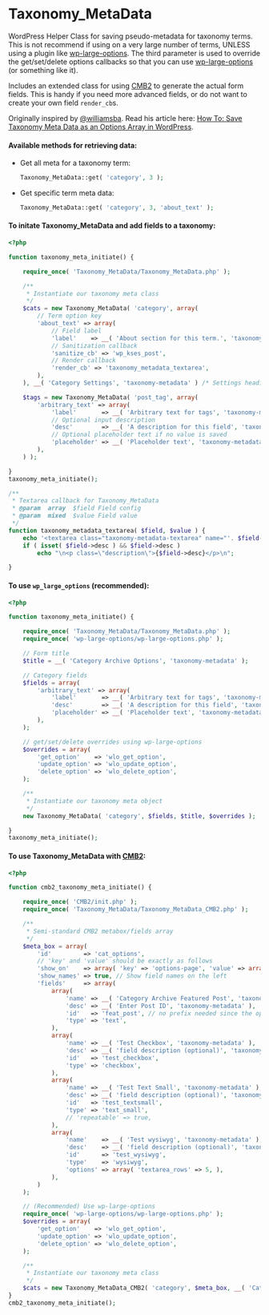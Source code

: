 Taxonomy_MetaData
=================

WordPress Helper Class for saving pseudo-metadata for taxonomy terms. This is not recommend if using on a very large number of terms, UNLESS using a plugin like [wp-large-options](https://github.com/voceconnect/wp-large-options/). The third parameter is used to override the get/set/delete options callbacks so that you can use [wp-large-options](https://github.com/voceconnect/wp-large-options/) (or something like it).

Includes an extended class for using [CMB2](https://github.com/WebDevStudios/CMB2) to generate the actual form fields. This is handy if you need more advanced fields, or do not want to create your own field `render_cb`s.

Originally inspired by [@williamsba](http://github.com/williamsba). Read his article here: [How To: Save Taxonomy Meta Data as an Options Array in WordPress](http://strangework.com/2010/07/01/how-to-save-taxonomy-meta-data-as-an-options-array-in-wordpress/).


#### Available methods for retrieving data:

* Get all meta for a taxonomy term:
	```php
	Taxonomy_MetaData::get( 'category', 3 );
	```

* Get specific term meta data:
	```php
	Taxonomy_MetaData::get( 'category', 3, 'about_text' );
	```

#### To initate Taxonomy_MetaData and add fields to a taxonomy:
```php
<?php

function taxonomy_meta_initiate() {

	require_once( 'Taxonomy_MetaData/Taxonomy_MetaData.php' );

	/**
	 * Instantiate our taxonomy meta class
	 */
	$cats = new Taxonomy_MetaData( 'category', array(
		// Term option key
		'about_text' => array(
			// Field label
			'label'    => __( 'About section for this term.', 'taxonomy-metadata' ),
			// Sanitization callback
			'sanitize_cb' => 'wp_kses_post',
			// Render callback
			'render_cb' => 'taxonomy_metadata_textarea',
		),
	), __( 'Category Settings', 'taxonomy-metadata' ) /* Settings heading */ );

	$tags = new Taxonomy_MetaData( 'post_tag', array(
		'arbitrary_text' => array(
			'label'       => __( 'Arbitrary text for tags', 'taxonomy-metadata' ),
			// Optional input description
			'desc'        => __( 'A description for this field', 'taxonomy-metadata' ),
			// Optional placeholder text if no value is saved
			'placeholder' => __( 'Placeholder text', 'taxonomy-metadata' ),
		),
	) );

}
taxonomy_meta_initiate();

/**
 * Textarea callback for Taxonomy_MetaData
 * @param  array  $field Field config
 * @param  mixed  $value Field value
 */
function taxonomy_metadata_textarea( $field, $value ) {
	echo '<textarea class="taxonomy-metadata-textarea" name="'. $field->id .'" id="'. $field->id .'">'. esc_textarea( $value ) .'</textarea>';
	if ( isset( $field->desc ) && $field->desc )
		echo "\n<p class=\"description\">{$field->desc}</p>\n";

}
```

#### To use `wp_large_options` (recommended):
```php
<?php

function taxonomy_meta_initiate() {

	require_once( 'Taxonomy_MetaData/Taxonomy_MetaData.php' );
	require_once( 'wp-large-options/wp-large-options.php' );

	// Form title
	$title = __( 'Category Archive Options', 'taxonomy-metadata' );

	// Category fields
	$fields = array(
		'arbitrary_text' => array(
			'label'       => __( 'Arbitrary text for tags', 'taxonomy-metadata' ),
			'desc'        => __( 'A description for this field', 'taxonomy-metadata' ),
			'placeholder' => __( 'Placeholder text', 'taxonomy-metadata' ),
		),
	);

	// get/set/delete overrides using wp-large-options
	$overrides = array(
		'get_option'    => 'wlo_get_option',
		'update_option' => 'wlo_update_option',
		'delete_option' => 'wlo_delete_option',
	);

	/**
	 * Instantiate our taxonomy meta object
	 */
	new Taxonomy_MetaData( 'category', $fields, $title, $overrides );

}
taxonomy_meta_initiate();
```

#### To use Taxonomy_MetaData with [CMB2](https://github.com/WebDevStudios/CMB2):
```php
<?php

function cmb2_taxonomy_meta_initiate() {

	require_once( 'CMB2/init.php' );
	require_once( 'Taxonomy_MetaData/Taxonomy_MetaData_CMB2.php' );

	/**
	 * Semi-standard CMB2 metabox/fields array
	 */
	$meta_box = array(
		'id'         => 'cat_options',
		// 'key' and 'value' should be exactly as follows
		'show_on'    => array( 'key' => 'options-page', 'value' => array( 'unknown', ), ),
		'show_names' => true, // Show field names on the left
		'fields'     => array(
			array(
				'name' => __( 'Category Archive Featured Post', 'taxonomy-metadata' ),
				'desc' => __( 'Enter Post ID', 'taxonomy-metadata' ),
				'id'   => 'feat_post', // no prefix needed since the options are one option array.
				'type' => 'text',
			),
			array(
				'name' => __( 'Test Checkbox', 'taxonomy-metadata' ),
				'desc' => __( 'field description (optional)', 'taxonomy-metadata' ),
				'id'   => 'test_checkbox',
				'type' => 'checkbox',
			),
 			array(
				'name' => __( 'Test Text Small', 'taxonomy-metadata' ),
				'desc' => __( 'field description (optional)', 'taxonomy-metadata' ),
				'id'   => 'test_textsmall',
				'type' => 'text_small',
				// 'repeatable' => true,
			),
			array(
				'name'    => __( 'Test wysiwyg', 'taxonomy-metadata' ),
				'desc'    => __( 'field description (optional)', 'taxonomy-metadata' ),
				'id'      => 'test_wysiwyg',
				'type'    => 'wysiwyg',
				'options' => array( 'textarea_rows' => 5, ),
			),
		)
	);

	// (Recommended) Use wp-large-options
	require_once( 'wp-large-options/wp-large-options.php' );
	$overrides = array(
		'get_option'    => 'wlo_get_option',
		'update_option' => 'wlo_update_option',
		'delete_option' => 'wlo_delete_option',
	);

	/**
	 * Instantiate our taxonomy meta class
	 */
	$cats = new Taxonomy_MetaData_CMB2( 'category', $meta_box, __( 'Category Settings', 'taxonomy-metadata' ), $overrides );
}
cmb2_taxonomy_meta_initiate();
```
